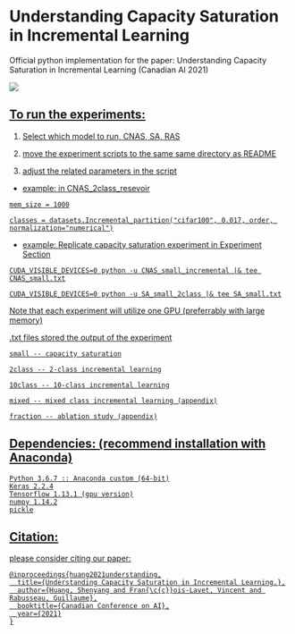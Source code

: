 # Understanding Capacity Saturation in Incremental Learning
Official python implementation for the paper: Understanding Capacity Saturation in Incremental Learning
(Canadian AI 2021)

<p>
<a href="https://caiac.pubpub.org/pub/hddynxn4/release/1"><img src="https://img.shields.io/badge/Paper-link-important">
</p>

## To run the experiments:
1. Select which model to run, CNAS, SA, RAS

2. move the experiment scripts to the same same directory as README

3. adjust the related parameters in the script

* example: in CNAS_2class_resevoir
  
```
mem_size = 1000

classes = datasets.Incremental_partition("cifar100", 0.017, order, normalization="numerical")
```

* example: Replicate capacity saturation experiment in Experiment Section 

```
CUDA_VISIBLE_DEVICES=0 python -u CNAS_small_incremental |& tee CNAS_small.txt

CUDA_VISIBLE_DEVICES=0 python -u SA_small_2class |& tee SA_small.txt
```

  
Note that each experiment will utilize one GPU (preferrably with large memory)

.txt files stored the output of the experiment

```
small -- capacity saturation

2class -- 2-class incremental learning

10class -- 10-class incremental learning

mixed -- mixed class incremental learning (appendix)

fraction -- ablation study (appendix)
```

## Dependencies: (recommend installation with Anaconda) 
```
Python 3.6.7 :: Anaconda custom (64-bit)
Keras 2.2.4
Tensorflow 1.13.1 (gpu version)
numpy 1.14.2
pickle
```


## Citation:

please consider citing our paper:
```
@inproceedings{huang2021understanding,
  title={Understanding Capacity Saturation in Incremental Learning.},
  author={Huang, Shenyang and Fran{\c{c}}ois-Lavet, Vincent and Rabusseau, Guillaume},
  booktitle={Canadian Conference on AI},
  year={2021}
}
```


